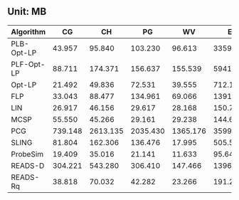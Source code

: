 ## Unit: MB

Algorithm | CG | CH | PG | WV | EN | EU | WS | WB | WG | CP | LJ
--- | --- | --- | --- | --- | --- | --- | --- | --- | --- | --- | ---
PLB-Opt-LP | 43.957 | 95.840 | 103.230 | 96.613 | 3359.453 | 2078.645 | 14797.156 | 33641.766 | 5496.520 | 36080.285 | 295685.035
PLF-Opt-LP | 88.711 | 174.371 | 156.637 | 155.539 | 5941.945 | 3656.371 | 22173.352 | 47711.637 | 11873.887 | 43899.586 | 299699.387
Opt-LP | 21.492 | 49.836 | 72.531 | 39.555 | 712.125 | 645.008 | 3603.250 | 7337.480 | 2485.703 | 23588.453 | 152090.840
FLP | 33.043 | 88.477 | 134.961 | 69.066 | 1391.398 | 1159.590 | 7056.391 | 14313.219 | 4563.266 | 45782.953 | 304411.645
LIN | 26.917 | 46.156 | 29.617 | 28.168 | 150.727 | 456.703 | 1176.875 | 2914.442 | 2883.575 | 10609.993 | 22283.090
MCSP | 55.550 | 45.266 | 29.161 | 29.238 | 144.684 | 443.094 | 1127.336 | 2815.323 | 2832.119 | 15898.894 | 130742.267
PCG | 739.148 | 2613.135 | 2035.430 | 1365.176 | 35993.652 | 0 | 0 | 0 | 0 | 0 | 0
SLING | 81.804 | 162.306 | 136.476 | 17.995 | 505.535 | 552.487 | 3833.330 | 9303.288 | 9089.925 | 13593.384 | 58407.703
ProbeSim | 19.409 | 35.016 | 21.141 | 11.633 | 95.649 | 341.250 | 834.059 | 1911.173 | 2132.538 | 8034.227 | 13557.021
READS-D | 304.221 | 543.280 | 306.410 | 147.466 | 1396.983 | 4513.451 | 12407.233 | 27884.205 | 30574.912 | 107481.448 | 206552.916
READS-Rq | 38.818 | 70.032 | 42.282 | 23.266 | 191.298 | 682.500 | 1668.118 | 3822.346 | 4265.076 | 16068.454 | 27114.042